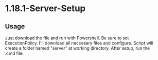# 1.18.1-Server-Setup

## Usage
Just download the file and run with Powershell. Be sure to set ExecutionPolicy. I'll download all neccesary files and configure. Script will create a folder named "server" at working directory. After setup, run the .cmd file.
